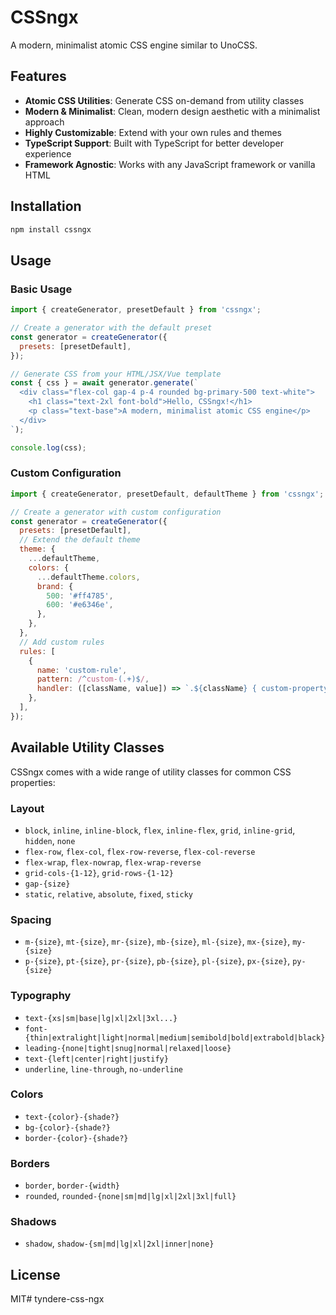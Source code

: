 # CSSngx

A modern, minimalist atomic CSS engine similar to UnoCSS.

## Features

- **Atomic CSS Utilities**: Generate CSS on-demand from utility classes
- **Modern & Minimalist**: Clean, modern design aesthetic with a minimalist approach
- **Highly Customizable**: Extend with your own rules and themes
- **TypeScript Support**: Built with TypeScript for better developer experience
- **Framework Agnostic**: Works with any JavaScript framework or vanilla HTML

## Installation

```bash
npm install cssngx
```

## Usage

### Basic Usage

```js
import { createGenerator, presetDefault } from 'cssngx';

// Create a generator with the default preset
const generator = createGenerator({
  presets: [presetDefault],
});

// Generate CSS from your HTML/JSX/Vue template
const { css } = await generator.generate(`
  <div class="flex-col gap-4 p-4 rounded bg-primary-500 text-white">
    <h1 class="text-2xl font-bold">Hello, CSSngx!</h1>
    <p class="text-base">A modern, minimalist atomic CSS engine</p>
  </div>
`);

console.log(css);
```

### Custom Configuration

```js
import { createGenerator, presetDefault, defaultTheme } from 'cssngx';

// Create a generator with custom configuration
const generator = createGenerator({
  presets: [presetDefault],
  // Extend the default theme
  theme: {
    ...defaultTheme,
    colors: {
      ...defaultTheme.colors,
      brand: {
        500: '#ff4785',
        600: '#e6346e',
      },
    },
  },
  // Add custom rules
  rules: [
    {
      name: 'custom-rule',
      pattern: /^custom-(.+)$/,
      handler: ([className, value]) => `.${className} { custom-property: ${value}; }`,
    },
  ],
});
```

## Available Utility Classes

CSSngx comes with a wide range of utility classes for common CSS properties:

### Layout

- `block`, `inline`, `inline-block`, `flex`, `inline-flex`, `grid`, `inline-grid`, `hidden`, `none`
- `flex-row`, `flex-col`, `flex-row-reverse`, `flex-col-reverse`
- `flex-wrap`, `flex-nowrap`, `flex-wrap-reverse`
- `grid-cols-{1-12}`, `grid-rows-{1-12}`
- `gap-{size}`
- `static`, `relative`, `absolute`, `fixed`, `sticky`

### Spacing

- `m-{size}`, `mt-{size}`, `mr-{size}`, `mb-{size}`, `ml-{size}`, `mx-{size}`, `my-{size}`
- `p-{size}`, `pt-{size}`, `pr-{size}`, `pb-{size}`, `pl-{size}`, `px-{size}`, `py-{size}`

### Typography

- `text-{xs|sm|base|lg|xl|2xl|3xl...}`
- `font-{thin|extralight|light|normal|medium|semibold|bold|extrabold|black}`
- `leading-{none|tight|snug|normal|relaxed|loose}`
- `text-{left|center|right|justify}`
- `underline`, `line-through`, `no-underline`

### Colors

- `text-{color}-{shade?}`
- `bg-{color}-{shade?}`
- `border-{color}-{shade?}`

### Borders

- `border`, `border-{width}`
- `rounded`, `rounded-{none|sm|md|lg|xl|2xl|3xl|full}`

### Shadows

- `shadow`, `shadow-{sm|md|lg|xl|2xl|inner|none}`

## License

MIT# tyndere-css-ngx
